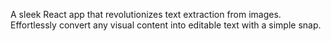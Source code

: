 A sleek React app that revolutionizes text extraction from images. Effortlessly convert any visual content into editable text with a simple snap. 
